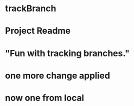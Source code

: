 # trackBranch
# Project Readme
# "Fun with tracking branches."
# one more change applied
# now one from local
